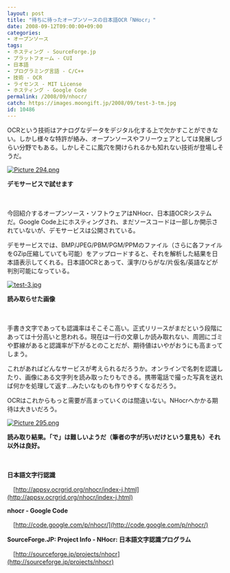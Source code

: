 ```yaml
---
layout: post
title: "待ちに待ったオープンソースの日本語OCR「NHocr」"
date: 2008-09-12T09:00:00+09:00
categories:
- オープンソース
tags: 
- ホスティング - SourceForge.jp
- プラットフォーム - CUI
- 日本語
- プログラミング言語 - C/C++
- 技術 - OCR
- ライセンス - MIT License
- ホスティング - Google Code
permalink: /2008/09/nhocr/
catch: https://images.moongift.jp/2008/09/test-3-tm.jpg
id: 10486
---
```

OCRという技術はアナログなデータをデジタル化する上で欠かすことができない。しかし様々な特許が絡み、オープンソースやフリーウェアとしては発展しづらい分野でもある。しかしそこに風穴を開けられるかも知れない技術が登場しそうだ。

  

[![Picture 294.png](https://images.moongift.jp/2008/09/picture-294-tm.jpg)](https://images.moongift.jp/2008/09/picture-294.jpg)  
  
**デモサービスで試せます**

  

　

  

今回紹介するオープンソース・ソフトウェアはNHocr、日本語OCRシステムだ。Google Code上にホスティングされ、まだソースコードは一部しか開示されていないが、デモサービスは公開されている。

  
  
<!--more-->  

デモサービスでは、BMP/JPEG/PBM/PGM/PPMのファイル（さらに各ファイルをGZip圧縮していても可能）をアップロードすると、それを解析した結果を日本語表示してくれる。日本語OCRとあって、漢字/ひらがな/片仮名/英語などが判別可能になっている。

  

[![test-3.jpg](https://images.moongift.jp/2008/09/test-3-tm.jpg)](https://images.moongift.jp/2008/09/test-3.jpg)  
  
**読み取らせた画像**

  

　

  

手書き文字であっても認識率はそこそこ高い。正式リリースがまだという段階にあっては十分高いと思われる。現在は一行の文章しか読み取れない、周囲にゴミや罫線があると認識率が下がるとのことだが、期待値はいやがおうにも高まってしまう。

  

これがあればどんなサービスが考えられるだろうか。オンラインで名刺を認識したり、画像にある文字列を読み取ったりもできる。携帯電話で撮った写真を送れば何かを処理して返す…みたいなものも作りやすくなるだろう。

  

OCRはこれからもっと需要が高まっていくのは間違いない。NHocrへかかる期待は大きいだろう。

  

[![Picture 295.png](https://images.moongift.jp/2008/09/picture-295-tm.jpg)](https://images.moongift.jp/2008/09/picture-295.png)  
  
**読み取り結果。「で」は難しいようだ（筆者の字が汚いだけという意見も）それ以外は良好。**

  

　

  

**日本語文字行認識**  
  
　[http://appsv.ocrgrid.org/nhocr/index-j.html](http://appsv.ocrgrid.org/nhocr/index-j.html)

  

**nhocr - Google Code**  
  
　[http://code.google.com/p/nhocr/](http://code.google.com/p/nhocr/)

  

**SourceForge.JP: Project Info - NHocr: 日本語文字認識プログラム**  
  
　[http://sourceforge.jp/projects/nhocr](http://sourceforge.jp/projects/nhocr)

  
